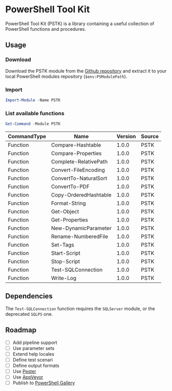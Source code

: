 # PowerShell Tool Kit

PowerShell Tool Kit (PSTK) is a library containing a useful collection of PowerShell functions and procedures.

## Usage

### Download

Download the PSTK module from the [Github repository](https://github.com/Akaizoku/PSTK) and extract it to your local PowerShell modules repository (`$env:PSModulePath`).

### Import

```powershell
Import-Module -Name PSTK
```

### List available functions

```powershell
Get-Command -Module PSTK
```

| CommandType | Name                  | Version | Source |
| ----------- | --------------------- | ------- | ------ |
| Function    | Compare-Hashtable     | 1.0.0   | PSTK   |
| Function    | Compare-Properties    | 1.0.0   | PSTK   |
| Function    | Complete-RelativePath | 1.0.0   | PSTK   |
| Function    | Convert-FileEncoding  | 1.0.0   | PSTK   |
| Function    | ConvertTo-NaturalSort | 1.0.0   | PSTK   |
| Function    | ConvertTo-PDF         | 1.0.0   | PSTK   |
| Function    | Copy-OrderedHashtable | 1.0.0   | PSTK   |
| Function    | Format-String         | 1.0.0   | PSTK   |
| Function    | Get-Object            | 1.0.0   | PSTK   |
| Function    | Get-Properties        | 1.0.0   | PSTK   |
| Function    | New-DynamicParameter  | 1.0.0   | PSTK   |
| Function    | Rename-NumberedFile   | 1.0.0   | PSTK   |
| Function    | Set-Tags              | 1.0.0   | PSTK   |
| Function    | Start-Script          | 1.0.0   | PSTK   |
| Function    | Stop-Script           | 1.0.0   | PSTK   |
| Function    | Test-SQLConnection    | 1.0.0   | PSTK   |
| Function    | Write-Log             | 1.0.0   | PSTK   |

## Dependencies

The `Test-SQLConnection` function requires the `SQLServer` module, or the deprecated `SQLPS` one.

## Roadmap

-   [ ] Add pipeline support
-   [ ] Use parameter sets
-   [ ] Extend help locales
-   [ ] Define test scenari
-   [ ] Define output formats
-   [ ] Use [Pester](https://github.com/pester/Pester)
-   [ ] Use [AppVeyor](https://www.appveyor.com/)
-   [ ] Publish to [PowerShell Gallery](https://www.powershellgallery.com/)
